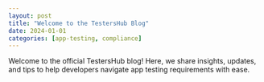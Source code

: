 ```yaml
---
layout: post
title: "Welcome to the TestersHub Blog"
date: 2024-01-01
categories: [app-testing, compliance]
---
```

Welcome to the official TestersHub blog! Here, we share insights, updates, and tips to help developers navigate app testing requirements with ease.

